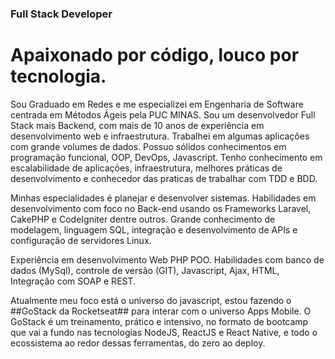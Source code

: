 ### Full Stack Developer
# Apaixonado por código, louco por tecnologia.

Sou Graduado em Redes e me especializei em Engenharia de Software centrada em Métodos Ágeis pela PUC MINAS.
Sou um desenvolvedor Full Stack mais Backend, com mais de 10 anos de experiência em desenvolvimento web e infraestrutura. Trabalhei em algumas aplicações com grande volumes de dados. Possuo sólidos conhecimentos em programação funcional, OOP, DevOps, Javascript. Tenho conhecimento em escalabilidade de aplicações, infraestrutura, melhores práticas de desenvolvimento e conhecedor das praticas de trabalhar com TDD e BDD.

Minhas especialidades é planejar e desenvolver sistemas. Habilidades em desenvolvimento com foco no Back-end usando os Frameworks Laravel, CakePHP e CodeIgniter dentre outros. Grande conhecimento de modelagem, linguagem SQL, integração e desenvolvimento de APIs e configuração de servidores Linux.

Experiência em desenvolvimento Web PHP POO. Habilidades com banco de dados (MySql), controle de versão (GIT), Javascript, Ajax, HTML, Integração com SOAP e REST.

Atualmente meu foco está o universo do javascript, estou fazendo o ##GoStack da Rocketseat## para interar com o universo Apps Mobile.
O GoStack é um treinamento, prático e intensivo, no formato de bootcamp que vai a fundo nas tecnologias NodeJS, ReactJS e React Native, e todo o ecossistema ao redor dessas ferramentas, do zero ao deploy.
